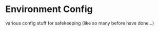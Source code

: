 Environment Config
==================

various config stuff for safekeeping
(like so many before have done...)
